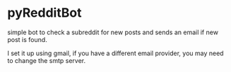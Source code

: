 # pyRedditBot
simple bot to check a subreddit for new posts and sends an email if new post is found.

I set it up using gmail, if you have a different email provider, you may need to change the smtp server.
